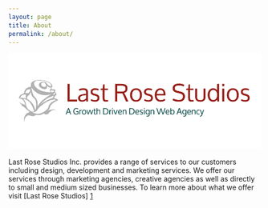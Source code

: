 ```yaml
---
layout: page
title: About
permalink: /about/
---
```

<img src="/assets/lastrose-long-logo.jpg">

Last Rose Studios Inc. provides a range of services to our customers including design, development and marketing services. We offer our services through marketing agencies, creative agencies as well as directly to small and medium sized businesses. To learn more about what we offer visit [Last Rose Studios] [1]

[1]: http://lastrose.com/ "Last Rose Studios"